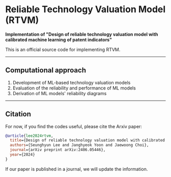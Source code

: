# Reliable Technology Valuation Model (RTVM)

**Implementation of "Design of reliable technology valuation model with calibrated machine learning of patent indicators"**

This is an official source code for implementing RTVM.

---

## Computational approach

1. Development of ML-based technology valuation models
2. Evaluation of the reliability and performance of ML models
3. Derivation of ML models' reliability diagrams

---

## Citation

For now, if you find the codes useful, please cite the Arxiv paper:

```bibtex
@article{lee2024rtvm,
  title={Design of reliable technology valuation model with calibrated machine learning of patent indicators},
  authors={Seunghyun Lee and Janghyeok Yoon and Jaewoong Choi},
  journal={arXiv preprint arXiv:2406.05446},
  year={2024}
}
```

If our paper is published in a journal, we will update the information.
